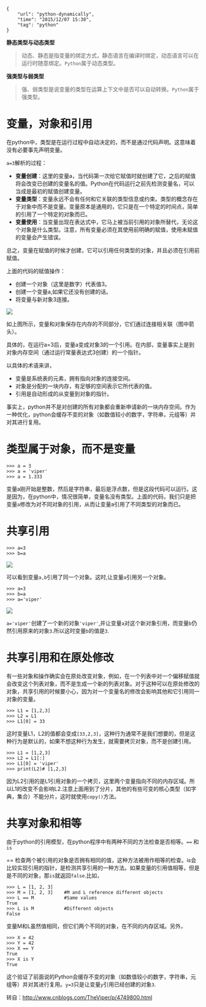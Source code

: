 ```
{
    "url": "python-dynamically",
    "time": "2015/12/07 15:38",
    "tag": "python"
}
```

**静态类型与动态类型**

> 动态、静态是指变量的绑定方式，静态语言在编译时绑定，动态语言可以在运行时随意绑定。`Python`属于动态类型。

**强类型与弱类型**

> 强、弱类型是说变量的类型在运算上下文中是否可以自动转换。`Python`属于强类型。

# 变量，对象和引用

在python中，类型是在运行过程中自动决定的，而不是通过代码声明。这意味着没有必要事先声明变量。

`a=3`解析的过程：

- **变量创建**：这里的变量a，当代码第一次给它赋值时就创建了它，之后的赋值将会改变已创建的变量名的值。Python在代码运行之前先检测变量名，可以当成是最初的赋值创建变量。
- **变量类型**：变量永远不会有任何和它关联的类型信息或约束。类型的概念存在于对象中而不是变量。变量原本是通用的，它只是在一个特定的时间点，简单的引用了一个特定的对象而已。
- **变量使用**：当变量出现在表达式中，它马上被当前引用的对象所替代，无论这个对象是什么类型。注意，所有变量必须在其使用前明确的赋值，使用未赋值的变量会产生错误。

总之，变量在赋值的时候才创建，它可以引用任何类型的对象，并且必须在引用前赋值。

上面的代码的赋值操作：

- 创建一个对象（这里是数字）代表值3。
- 创建一个变量a,如果它还没有创建的话。
- 将变量与新对象3连接。

![](/uploads/python-dynamically-1.png)

如上图所示，变量和对象保存在内存的不同部分，它们通过连接相关联（图中箭头）。

具体的，在运行a=3后，变量a变成对象3的一个引用。在内部，变量事实上是到对象内存空间（通过运行常量表达式3创建）的一个指针。

以具体的术语来讲，

- 变量是系统表的元素，拥有指向对象的连接空间。
- 对象是分配的一块内存，有足够的空间表示它所代表的值。
- 引用是自动形成的从变量到对象的指针。

事实上，python并不是对创建的所有对象都会重新申请新的一块内存空间。作为一种优化，python会缓存不变的对象（如数值较小的数字，字符串，元组等）并对其进行复用。

# 类型属于对象，而不是变量
```
>>> a = 3
>>> a = 'viper'
>>> a = 1.333
```
变量a刚开始是整数，然后是字符串，最后是浮点数，但是这段代码可以运行。这是因为，在python中，情况很简单，变量名没有类型。上面的代码，我们只是把变量`a`修改为对不同对象的引用，从而让变量a引用了不同类型的对象而已。

# 共享引用
```
>>> a=3
>>> b=a
```

![](/uploads/python-dynamically-2.png)

可以看到变量`a,b`引用了同一个对象。这时,让变量`a`引用另一个对象。
```
>>> a=3
>>> b=a
>>> a='viper'
```

![](/uploads/python-dynamically-3.png)

`a='viper'`创建了一个新的对象`'viper'`,并让变量`a`对这个新对象引用，而变量`b`仍然引用原来的对象`3`.所以这时变量`b`的值是`3`.

# 共享引用和在原处修改

有一些对象和操作确实会在原处改变对象，例如，在一个列表中对一个偏移赋值就会改变这个列表对象，而不是生成一个新的列表对象。对于这种可以在原处修改的对象，共享引用的时候要小心，因为对一个变量名的修改会影响其他和它引用同一对象的变量。
```
>>> L1 = [1,2,3]
>>> L2 = L1
>>> L1[0] = 33
```
这时变量L1，L2的值都会变成`[33,2,3]`，这种行为通常不是我们想要的，但是这种行为是默认的，如果不想这种行为发生，就需要拷贝对象，而不是创建引用。
```
>>> L1 = [1,2,3]
>>> L2 = L1[:]
>>> L1[0] = 'viper'
>>> print(L2)# [1,2,3]
```
因为L2引用的是L1引用对象的一个拷贝，这里两个变量指向不同的内存区域。所以L1的改变不会影响L2.注意上面用到了分片，其他的有些可变的核心类型（如字典，集合）不能分片，这时就使用`copy()`方法。

# 共享对象和相等

由于python的引用模型，在python程序中有两种不同的方法检查是否相等。`==` 和 `is`

== 检查两个被引用的对象是否拥有相同的值，这种方法被用作相等的检查。is会比较实现引用的指针，是检测共享引用的一种方法。如果变量的引用值相等，但是是不同的对象，那`is`就返回`false`.比如，
```
>>> L = [1, 2, 3]
>>> M = [1, 2, 3]    #M and L reference different objects
>>> L == M           #Same values
True
>>> L is M           #Different objects
False
```
变量M和L虽然值相同，但它们两个不同的对象，在不同的内存区域。另外，
```
>>> X = 42
>>> Y = 42
>>> X == Y
True
>>> X is Y
True
```
这个验证了前面说的Python会缓存不变的对象（如数值较小的数字，字符串，元组等）并对其进行复用。`y=3`只是让变量`y`引用已经创建的对象`3`.

转自：http://www.cnblogs.com/TheViper/p/4749800.html